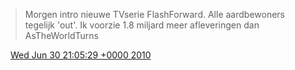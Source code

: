> Morgen intro nieuwe TVserie FlashForward\. Alle aardbewoners tegelijk 'out'\. Ik voorzie 1\.8 miljard meer afleveringen dan AsTheWorldTurns

<img src="../../media/tweet.ico" width="12" /> [Wed Jun 30 21:05:29 +0000 2010](https://twitter.com/DromerDenker/status/17441549964)